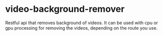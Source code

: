 # video-background-remover
Restful api that removes background of videos. It can be used with cpu or gpu processing for removing the videos, depending on the route you use. 

